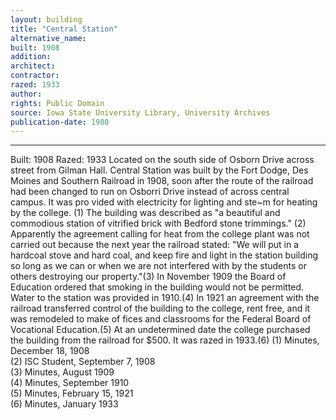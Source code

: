 ```yaml
---
layout: building
title: "Central Station"
alternative_name: 
built: 1908
addition:
architect:
contractor: 
razed: 1933
author:
rights: Public Domain
source: Iowa State University Library, University Archives
publication-date: 1980 
---
```

---
Built: 1908 Razed: 1933 
Located on the south side of Osborn Drive across street from Gilman Hall. 
Central Station was built by the Fort Dodge, Des Moines and Southern Railroad in 1908, soon after the route of the railroad had been changed to run on Osborri Drive instead of across central campus. It was pro vided with electricity for lighting and ste~m for heating by the college. (1) 
The building was described as "a beautiful and commodious station of vitrified brick with Bedford stone trimmings." (2) 
Apparently the agreement calling for heat from the college plant was not carried out because the next year the railroad stated: "We will put in a hardcoal stove and hard coal, and keep fire and light in the station building so long as we can or when we are not interfered with by the students or others destroying our property."(3) 
In November 1909 the Board of Education ordered that smoking in the building would not be permitted. 
Water to the station was provided in 1910.(4) 
In 1921 an agreement with the railroad transferred control of the building to the college, rent free, and it was remodeled to make of fices and classrooms for the Federal Board of Vocational Education.(5) 
At an undetermined date the college purchased the building from the railroad for $500. It was razed in 1933.(6) 
(1)  Minutes, December 18, 1908  
(2)  ISC Student, September 7,  1908  
(3)  Minutes, August 1909  
(4)  Minutes, September 1910  
(5)  Minutes, February 15,  1921  
(6)  Minutes, January 1933
